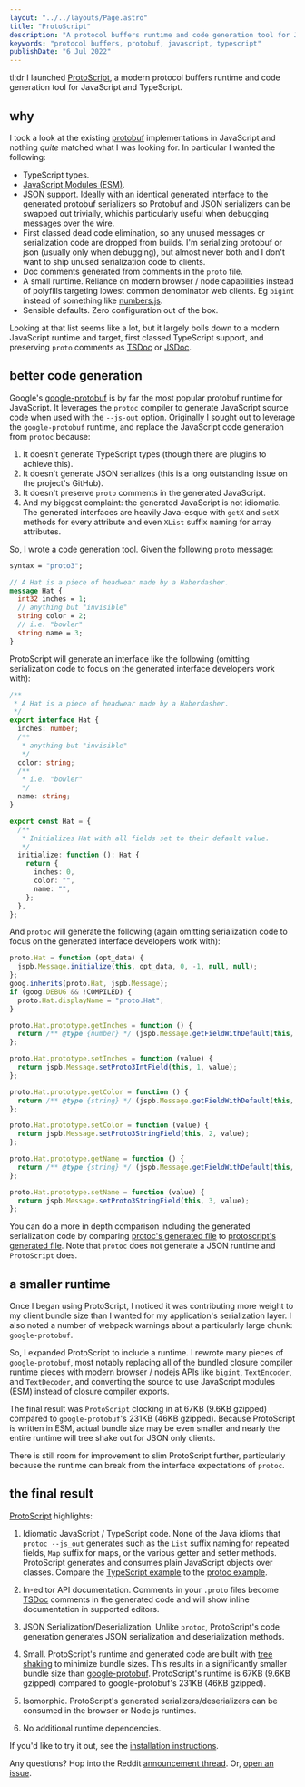 ```yaml
---
layout: "../../layouts/Page.astro"
title: "ProtoScript"
description: "A protocol buffers runtime and code generation tool for JavaScript and TypeScript."
keywords: "protocol buffers, protobuf, javascript, typescript"
publishDate: "6 Jul 2022"
---
```


tl;dr I launched [ProtoScript](https://www.npmjs.com/package/protoscript), a modern protocol buffers runtime and code generation tool for JavaScript and TypeScript.

## why

I took a look at the existing [protobuf](https://developers.google.com/protocol-buffers) implementations in JavaScript and nothing _quite_ matched what I was looking for. In particular I wanted the following:

- TypeScript types.
- [JavaScript Modules (ESM)](https://developer.mozilla.org/en-US/docs/Web/JavaScript/Guide/Modules).
- [JSON support](https://developers.google.com/protocol-buffers/docs/proto3#json). Ideally with an identical generated interface to the generated protobuf serializers so Protobuf and JSON serializers can be swapped out trivially, whichis particularly useful when debugging messages over the wire.
- First classed dead code elimination, so any unused messages or serialization code are dropped from builds. I'm serializing protobuf or json (usually only when debugging), but almost never both and I don't want to ship unused serialization code to clients.
- Doc comments generated from comments in the `proto` file.
- A small runtime. Reliance on modern browser / node capabilities instead of polyfills targeting lowest common denominator web clients. Eg `bigint` instead of something like [numbers.js](https://github.com/numbers/numbers.js).
- Sensible defaults. Zero configuration out of the box.

Looking at that list seems like a lot, but it largely boils down to a modern JavaScript runtime and target, first classed TypeScript support, and preserving `proto` comments as [TSDoc](https://tsdoc.org/) or [JSDoc](https://jsdoc.app/).

## better code generation

Google's [google-protobuf](https://www.npmjs.com/package/google-protobuf) is by far the most popular protobuf runtime for JavaScript. It leverages the `protoc` compiler to generate JavaScript source code when used with the `--js-out` option. Originally I sought out to leverage the `google-protobuf` runtime, and replace the JavaScript code generation from `protoc` because:

1. It doesn't generate TypeScript types (though there are plugins to achieve this).
1. It doesn't generate JSON serializes (this is a long outstanding issue on the project's GitHub).
1. It doesn't preserve `proto` comments in the generated JavaScript.
1. And my biggest complaint: the generated JavaScript is not idiomatic. The generated interfaces are heavily Java-esque with `getX` and `setX` methods for every attribute and even `XList` suffix naming for array attributes.

So, I wrote a code generation tool. Given the following `proto` message:

```protobuf
syntax = "proto3";

// A Hat is a piece of headwear made by a Haberdasher.
message Hat {
  int32 inches = 1;
  // anything but "invisible"
  string color = 2;
  // i.e. "bowler"
  string name = 3;
}
```

ProtoScript will generate an interface like the following (omitting serialization code to focus on the generated interface developers work with):

```ts
/**
 * A Hat is a piece of headwear made by a Haberdasher.
 */
export interface Hat {
  inches: number;
  /**
   * anything but "invisible"
   */
  color: string;
  /**
   * i.e. "bowler"
   */
  name: string;
}

export const Hat = {
  /**
   * Initializes Hat with all fields set to their default value.
   */
  initialize: function (): Hat {
    return {
      inches: 0,
      color: "",
      name: "",
    };
  },
};
```

And `protoc` will generate the following (again omitting serialization code to focus on the generated interface developers work with):

```js
proto.Hat = function (opt_data) {
  jspb.Message.initialize(this, opt_data, 0, -1, null, null);
};
goog.inherits(proto.Hat, jspb.Message);
if (goog.DEBUG && !COMPILED) {
  proto.Hat.displayName = "proto.Hat";
}

proto.Hat.prototype.getInches = function () {
  return /** @type {number} */ (jspb.Message.getFieldWithDefault(this, 1, 0));
};

proto.Hat.prototype.setInches = function (value) {
  return jspb.Message.setProto3IntField(this, 1, value);
};

proto.Hat.prototype.getColor = function () {
  return /** @type {string} */ (jspb.Message.getFieldWithDefault(this, 2, ""));
};

proto.Hat.prototype.setColor = function (value) {
  return jspb.Message.setProto3StringField(this, 2, value);
};

proto.Hat.prototype.getName = function () {
  return /** @type {string} */ (jspb.Message.getFieldWithDefault(this, 3, ""));
};

proto.Hat.prototype.setName = function (value) {
  return jspb.Message.setProto3StringField(this, 3, value);
};
```

You can do a more in depth comparison including the generated serialization code by comparing [protoc's generated file](https://github.com/tatethurston/ProtoScript/blob/main/examples/protoc/src/haberdasher_pb.js) to [protoscript's generated file](https://github.com/tatethurston/ProtoScript/blob/main/examples/protoc/src/haberdasher.pb.js). Note that `protoc` does not generate a JSON runtime and `ProtoScript` does.

## a smaller runtime

Once I began using ProtoScript, I noticed it was contributing more weight to my client bundle size than I wanted for my application's serialization layer. I also noted a number of webpack warnings about a particularly large chunk: `google-protobuf`.

So, I expanded ProtoScript to include a runtime. I rewrote many pieces of `google-protobuf`, most notably replacing all of the bundled closure compiler runtime pieces with modern browser / nodejs APIs like `bigint`, `TextEncoder`, and `TextDecoder`, and converting the source to use JavaScript modules (ESM) instead of closure compiler exports.

The final result was `ProtoScript` clocking in at 67KB (9.6KB gzipped) compared to `google-protobuf`'s 231KB (46KB gzipped). Because ProtoScript is written in ESM, actual bundle size may be even smaller and nearly the entire runtime will tree shake out for JSON only clients.

There is still room for improvement to slim ProtoScript further, particularly because the runtime can break from the interface expectations of `protoc`.

## the final result

[ProtoScript](https://github.com/tatethurston/ProtoScript/) highlights:

1. Idiomatic JavaScript / TypeScript code. None of the Java idioms that `protoc --js_out` generates such as the `List` suffix naming for repeated fields, `Map` suffix for maps, or the various getter and setter methods. ProtoScript generates and consumes plain JavaScript objects over classes. Compare the [TypeScript example](https://github.com/tatethurston/ProtoScript/blob/main/examples/typescript/src/haberdasher.pb.ts) to the [protoc example](https://github.com/tatethurston/ProtoScript/blob/main/examples/protoc/src/haberdasher_pb.js).

2. In-editor API documentation. Comments in your `.proto` files become [TSDoc](https://github.com/microsoft/tsdoc) comments in the generated code and will show inline documentation in supported editors.

3. JSON Serialization/Deserialization. Unlike `protoc`, ProtoScript's code generation generates JSON serialization and deserialization methods.

4. Small. ProtoScript's runtime and generated code are built with [tree shaking](https://developer.mozilla.org/en-US/docs/Glossary/Tree_shaking) to minimize bundle sizes. This results in a significantly smaller bundle size than [google-protobuf](https://www.npmjs.com/package/google-protobuf). ProtoScript's runtime is 67KB (9.6KB gzipped) compared to google-protobuf's 231KB (46KB gzipped).

5. Isomorphic. ProtoScript's generated serializers/deserializers can be consumed in the browser or Node.js runtimes.

6. No additional runtime dependencies.

If you'd like to try it out, see the [installation instructions](https://github.com/tatethurston/ProtoScript#installation-).

Any questions? Hop into the Reddit [announcement thread](https://www.reddit.com/r/javascript/comments/vt0fn3/protoscript_a_protocol_buffers_runtime_and_code/). Or, [open an issue](https://github.com/tatethurston/ProtoScript/issues/new).
